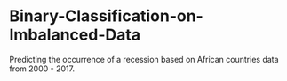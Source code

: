 # Binary-Classification-on-Imbalanced-Data
Predicting the occurrence of a recession based on African countries data from 2000 - 2017.
